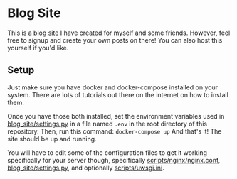 # Blog Site
This is a [blog site](https://blog.f1recloud.com/) I have created for myself and some friends. However, feel free to signup and create your own posts on there! You can also host this yourself if you'd like.

## Setup
Just make sure you have docker and docker-compose installed on your system. There are lots of tutorials out there on the internet on how to install them. 

Once you have those both installed, set the environment variables used in [blog_site/settings.py](https://github.com/Den4200/blog_site/blob/master/blog_site/settings.py) in a file named `.env` in the root directory of this repository. Then, run this command: `docker-compose up` And that's it! The site should be up and running.

You will have to edit some of the configuration files to get it working specifically for your server though, specifically [scripts/nginx/nginx.conf](https://github.com/Den4200/blog_site/blob/master/scripts/nginx/nginx.conf), [blog_site/settings.py](https://github.com/Den4200/blog_site/blob/master/blog_site/settings.py), and optionally [scripts/uwsgi.ini](https://github.com/Den4200/blog_site/blob/master/scripts/uwsgi.ini).
